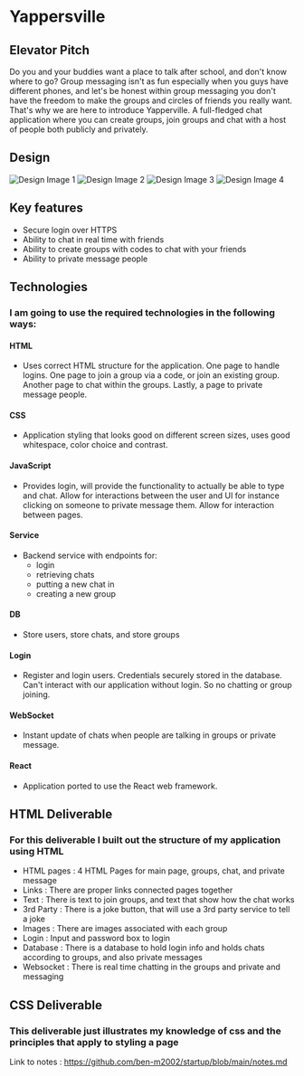 # Yappersville

## Elevator Pitch
Do you and your buddies want a place to talk after school, and don't know where to go? Group messaging isn't as fun especially when you guys have different phones, and let's be honest within group messaging you don't have the freedom to make the groups and circles of friends you really want. That's why we are here to introduce Yapperville. A full-fledged chat application where you can create groups, join groups and chat with a host of people both publicly and privately.

## Design

![Design Image 1](images/YLogin-1.jpg)
![Design Image 2](images/YGroup-2.jpg)
![Design Image 3](images/YChatPage-3.jpg)
![Design Image 4](images/YPrivate-4.jpg)

## Key features

- Secure login over HTTPS
- Ability to chat in real time with friends
- Ability to create groups with codes to chat with your friends
- Ability to private message people

## Technologies

### I am going to use the required technologies in the following ways:

#### HTML
- Uses correct HTML structure for the application. One page to handle logins. One page to join a group via a code, or join an existing group. Another page to chat within the groups. Lastly, a page to private message people.

#### CSS
- Application styling that looks good on different screen sizes, uses good whitespace, color choice and contrast.

#### JavaScript
- Provides login, will provide the functionality to actually be able to type and chat. Allow for interactions between the user and UI for instance clicking on someone to private message them. Allow for interaction between pages.

#### Service
- Backend service with endpoints for:
  - login
  - retrieving chats
  - putting a new chat in
  - creating a new group

#### DB
- Store users, store chats, and store groups

#### Login
- Register and login users. Credentials securely stored in the database. Can't interact with our application without login. So no chatting or group joining.

#### WebSocket
- Instant update of chats when people are talking in groups or private message.

#### React
- Application ported to use the React web framework.

## HTML Deliverable

### For this deliverable I built out the structure of my application using HTML
- HTML pages : 4 HTML Pages for main page, groups, chat, and private message
- Links : There are proper links connected pages together
- Text : There is text to join groups, and text that show how the chat works
- 3rd Party : There is a joke button, that will use a 3rd party service to tell a joke
- Images : There are images associated with each group
- Login : Input and password box to login
- Database : There is a database to hold login info and holds chats according to groups, and also private messages
- Websocket : There is real time chatting in the groups and private and messaging

## CSS Deliverable

### This deliverable just illustrates my knowledge of css and the principles that apply to styling a page

Link to notes : https://github.com/ben-m2002/startup/blob/main/notes.md
